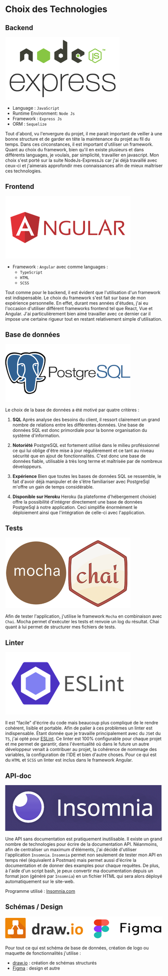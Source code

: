 # Choix des Technologies

## Backend
![backend](img/tech/NodeJs_Express.png)

- Language : `JavaScript`
- Runtime Environment: `Node Js`
- Framework : `Express Js`
- ORM : `Sequelize`

Tout d'abord, vu l'envergure du projet, il me parait important de veiller à une bonne structure et de garder en tête la maintenance du projet au fil du temps. Dans ces circonstances, il est important d'utiliser un framework.
Quant au choix du framework, bien qu'il en existe plusieurs et dans différents languages, je voulais, par simplicité, travailler en javascript. Mon choix s'est porté sur la suite NodeJs-ExpressJs car j'ai déjà travaillé avec ceux-ci et j'aimerais approfondir mes connaissances afin de mieux maîtriser ces technologies. 

## Frontend
![frontend](img/tech/Angular.png)

- Framework : `Angular` avec comme languages :
  - `TypeScript`
  - `HTML`
  - `SCSS`

Tout comme pour le backend, il est évident que l'utilisation d'un framework est indispensable. 
Le choix du framework s'est fait sur base de mon expérience personnelle. En effet, durant mes années d'études, j'ai eu l'occasion d'utiliser différent frameworks frontend tel que React, Vue et Angular. J'ai particulièrement bien aimé travailler avec ce dernier car il impose une certaine rigueur tout en restant relativement simple d'utilisation. 

## Base de données 
![DataBase](img/tech/PostgreSql.png)

Le choix de la base de données a été motivé par quatre critères :
1. **SQL** 
    Après analyse des besoins du client, il ressort clairement un grand nombre de relations entre les différentes données.  Une base de données SQL est donc primordiale pour la bonne organisation du système d'information. 
>
2. **Notoriété** 
    PostgreSQL est fortement utilisé dans le milieu proféssionnel ce qui lui oblige d'être mise à jour régulièrement et ce tant au niveau sécurité que en ajout de fonctionnalités. C'est donc une base de données fiable, utilisable à très long terme et maîtrisée par de nombreux développeurs. 
>
3. **Expérience**
    Bien que toutes les bases de données SQL se ressemble, le fait d'avoir déjà manipuler et de s'être familiariser avec PostgreSql m'offre un gain de temps considérable. 
>
4. **Disponible sur Heroku**
    Heroku (la plateforme d'hébergement choisie) offre la possibilité d'intégrer directement une base de données PostgreSql à notre application. Ceci simplifie énormément le déploiement ainsi que l'intégration de celle-ci avec l'application. 
   
## Tests
![Tests](img/tech/Chai_Mocha.png)

Afin de tester l'application, j'utilise le framework `Mocha` en combinaison avec `Chai`.
Mocha permet d'exécuter les tests et renvoie un log du résultat. Chai quant à lui permet de structurer mes fichiers de tests.  

## Linter
![Linter](img/tech/ESLint.png)

Il est "facile" d'écrire du code mais beaucoup plus compliqué de le rendre cohérent, lisible et portable. Afin de palier à ces problèmes un linter est indispensable. Étant donnée que je travaille principalement avec du `JS`et du `TS`, j'ai opté pour [ESLint](https://eslint.org). Ce linter est 100% configurable pour chaque projet et me permet de garantir, dans l'éventualité où dans le future un autre développeur venait à contribuer au projet, la cohérence de nommage des variables, la configuration de l'IDE et bien d'autre choses. Pour ce qui est du `HTML` et `SCSS` un linter est inclus dans le framework Angular. 

## API-doc
![API-doc](img/tech/insomnia.png)

Une API sans documentation est pratiquement inutilisable. Il existe un grand nombre de technologies pour écrire de la documentation API. Néanmoins, afin de centraliser un maximum d'éléments, j'ai décidé d'utiliser l'application `Insomnia`. `Insomnia` permet non seulement de tester mon API en temps réel (équivalent à Postman) mais permet aussi d'écrire la documentation et de donner des examples pour chaque requêtes. De plus, à l'aide d'un script bash, je peux convertir ma documentation depuis un format json (généré par `Insomnia`) en un fichier HTML qui sera alors déployé automatiquement sur le site-web.

Programme utilisé : [Insomnia.com](https://insomnia.rest)

## Schémas / Design
![draw.io](img/tech/Shema_Design.png)

Pour tout ce qui est schéma de base de données, création de logo ou maquette de fonctionnalités j'utilise :
- [draw.io](https://app.diagrams.net) : création de schémas structurés
- [Figma](https://www.figma.com/files/recent) : design et autre  